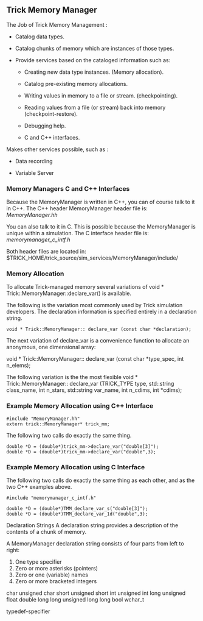 ## Trick Memory Manager

The Job of Trick Memory Management :

- Catalog data types.

- Catalog chunks of memory which are instances of those types.

- Provide services based on the cataloged information such as:

  - Creating new data type instances. (Memory allocation).

  -  Catalog pre-existing memory allocations.

  -  Writing values in memory to a file or stream. (checkpointing).

  -  Reading values from a file (or stream) back into memory (checkpoint-restore).

  -  Debugging help.

  -  C and C++ interfaces.

Makes other services possible, such as :

- Data recording

- Variable Server

### Memory Managers C and C++ Interfaces

Because the MemoryManager is written in C++, you can of course talk to it in C++.
The C++ header MemoryManager header file is: *MemoryManager.hh*

You can also talk to it in C. This is possible because the MemoryManager is unique within a simulation.
The C interface header file is: *memorymanager_c_intf.h*

Both header files are located in:
$TRICK_HOME/trick_source/sim_services/MemoryManager/include/

### Memory Allocation

To allocate Trick-managed memory several variations of 
void * Trick::MemoryManager::declare_var() is available.

The following is the variation most commonly used by Trick simulation developers.
The declaration information is specified entirely in a declaration string.

```
void * Trick::MemoryManager:: declare_var (const char *declaration);
```

The next variation of declare_var is a convenience function to allocate an anonymous,
one dimensional array:

void * Trick::MemoryManager:: declare_var (const char *type_spec, int n_elems);

The following variation is the the most flexible
void * Trick::MemoryManager:: declare_var (TRICK_TYPE type, std::string class_name, 
                    int n_stars, std::string var_name, int n_cdims, int *cdims);


### Example Memory Allocation using C++ Interface


```
#include "MemoryManager.hh"
extern trick::MemoryManager* trick_mm;
```
The following two calls do exactly the same thing.

```
double *D = (double*)trick_mm->declare_var("double[3]");
double *D = (double*)trick_mm->declare_var("double",3);
```

### Example Memory Allocation using C Interface

The following two calls do exactly the same thing as each other,
and as the two C++ examples above.

```
#include "memorymanager_c_intf.h"

double *D = (double*)TMM_declare_var_s("double[3]");
double *D = (double*)TMM_declare_var_1d("double",3);
```

Declaration Strings
A declaration string provides a description of the contents of a chunk of memory. 

A MemoryManager declaration string consists of four parts from left to right:

1. One type specifier
2. Zero or more asterisks (pointers)
3. Zero or one (variable) names
4. Zero or more bracketed integers 

char
unsigned char
short
unsigned short
int
unsigned int
long
unsigned
float
double
long long
unsigned long long
bool
wchar_t

typedef-specifier




